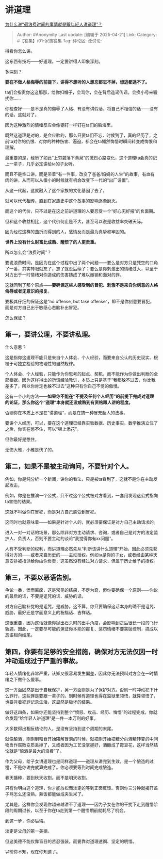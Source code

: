 # 讲道理
[为什么说“最浪费时间的事情就是跟年轻人讲道理”？](https://www.zhihu.com/question/486291635/answer/1897612542848766192)

> Author: #Anonymity
> Last update: [编辑于 2025-04-21]
> Link:
> Category: #【答集】/01-家族答集
> Tag:
> 评论区:
> 泛讨论:

得看你怎么讲。

这东西有技巧——好道理，一定要讲得人印象深刻。

多深刻？

**要在不做人格侮辱的前提下，讲得不想听的人想忘都忘不掉，想逃都逃不了。**

ta们会指责你这这那那，给你扣帽子，会骂你，会在背后造谣传谣，会换小号来骚扰你……

你检查好——是不是真的侮辱了人格、有没有讲假话、将自己不相信的话——没有的话，这就对了。

因为这种激烈的情绪反应会像钢钉一样钉在ta们的脑海里。

既然这道理是对的，是会应验的，那么只要ta们不忘，时候到了，真的经历了，之前ta对你的仇恨、对你的种种伤害、逼迫，都会在ta幡然悔悟时瞬间转变成悔恨和理解。

最重要的是，经历了如此“上穷碧落下黄泉”的激烈心路变化，这个道理ta会真的记上一辈子，几乎必定讲给ta的子女听。

而且不是空口讲，而是带着“有一件事，改变了爸爸/妈妈的人生”的故事，有血有肉的讲，从而可以从很小的时候就有机会改变下一代的“出厂设置”。

从这一代起，这就融入了这个家族的文化基因了去了。

就可以代代相传，直到在家族史中这个故事的影响逐渐磨灭。

而这个的代价，只不过是在这之前讲道理的人要忍受一个“好心无好报”的负面期。

但和这个收益相比，这个代价何止是不大，甚至可以说是收益率突破天际。

因为经过这样的曲折而得到的人，感情反而是最为真挚和牢固的。

**世界上没有什么财富比成熟、醒悟了的人更贵重。**

所以怎么会“浪费时间”？

要说浪费时间，是因为在这个过程中出了两个问题——要么是对方只是凭空的口角了一番，其实转眼就忘了，忘了就没后续了；要么是你刺激出的情绪过大，以至于对方出于一时情绪对你造成的伤害铸成了难以撤销和面对的罪。

这就回到了那个原点——**要确保这些人感受到的冒犯、刺激不是来自你刻意的人格侮辱或者无意识的报复**。

要极其仔细的保证这是“no offense, but take offense”，即不是你刻意要冒犯，而是对方自己出于敏感心态脑补出冒犯。

怎么保证？

## 第一，要讲公理，不要讲私理。

什么意思？

这是指你这道理不能只是来自个人体会、个人经验，而要来自公认的历史现实、根植于可独立检验的物理性的自然规律。

个人体会、个人经验，只能作为你思考的起点、契机，而不能作为你做出判断的全部根据。因为这样得出的所谓经验教训，本质上只是基于“我都躲不过去，你比我差多了，所以你肯定也躲不过去”这种只有你自己不觉的傲慢。

这有一个小的方法——**如果你不能在“不提及任何个人经历”的前提下完成对道理的论证，那么你这个“道理”本身就还没成熟到有资格跟人讲的程度。**

否则你在本质上不是在“讲道理”，而是在搞一种冒充超人的法事。

要讲个人经历，可以，要在这个道理已经靠实验数据、历史事实、数学推演立住了之后，你实在憋不住，可以“锦上添花”。

但你最好是憋住。

无伤大雅，小雅是伤了的。

## 第二，如果不是被主动询问，不要针对个人。

例如，你是纯分析一个新闻，讲你的看法，只是被ta看到了，这就不是你在主动发起攻击。

例如，你是在推演一个公式，只不过这个公式被对方看到，一套用发现这公式指向ta害怕的结果。

这就不叫做你在冒犯，而是对方自己感受到冒犯。

这同时也就意味着——如果是针对个人的，就必须要保证是对方自己主动请求的。

进入一对一对话的场景，那么除非对方主动请求、咨询，或者自己是对方的法定监护人、负责人，否则不要主动的谈论“我觉得你有xx问题”。

人有不受判断的权利，而讲道理必然先从“判断该讲什么道理”开始，因此必须先获得对方的——或者来自历史的——主动授权。例如ta是你的子女，或者经由某种天意安排被指派给你由你负责，这虽然没有经过对方请求，但属于历史给予的授权。

## 第三，不要以恶语告别。

争论一番，愤而离席，这是常见的结果，不足为奇，但你要确保一个原则——你说的最后的话，不要是诅咒的话、威胁的话。

对方自己脑补觉的是诅咒，是威胁，这不算。你只要确保这话本身的确不是诅咒、威胁，最好还是字面意义上的祝福话、吉祥话。

这很重要，因为这话就像你抛出石头时的出手角度，会影响到之后很长一段的飞行轨迹。因此，一定要尽可能的保证你本能的报复、惩罚情绪不要突破控制，搞成以恶语相向结尾。

## **第四，你要有足够的安全措施，确保对方无法仅因一时冲动造成过于严重的事故。**

年轻人情绪化非常严重，认知又很容易发生偏差，因此你无法预料对方会在一时情绪之下做什么傻事。

这一方面固然是出于自我保护，另一方面则是为了保护对方。否则一时冲动犯下什么罪行，这些罪是要跟一辈子的。到时候有道理也得在监狱里领悟，就算领悟了，也要背着犯罪记录生活，这显然是极坏的结果。

做好这四条，如果你还能坚持到整个“愤怒、攻击、经历、悔悟”的过程完成，你就会发现“给年轻人讲道理”是一件一本万利的好事。

大多数得出相反结论的人，是没有坚持到这个周期的末尾。

就像酿酒，刚刚到粮食开始降解冒泡的时候，就把刚开始把糖分向酒精转变的中间物当作腐败变质丢掉了，又或者因为工艺没掌握好，酒酿成了霉豆花，这样当然结论就是“酿酒是最大的浪费”了。

作为父母，给子女讲道理也是同样道理——道理从讲完到生效，是一个酿造的过程，不是你讲完就算完成了。你必须要等到时间完成酿造。

春天播种，要到秋天收割，而不是明天收割。

只有你明白这个道理，你才能放松而淡定的等到正面反馈。否则你三分钟就揭开盖子骂怎么还没熟，熟饭都能做成夹生米了。

尤其是，这样你会发现你越来越讲不了道理——因为子女在你的干扰下走到醒悟阶段的周期过长，以至于你在ta走到第一个醒悟期前就耗尽了机会。

到这一步，你必后悔。

淡定是父母的第一美德。

但这美德不能仅靠盲目的苦忍强装，而要靠对道理透彻、坚定的明悟。

以前你不知，现在你知道了。

